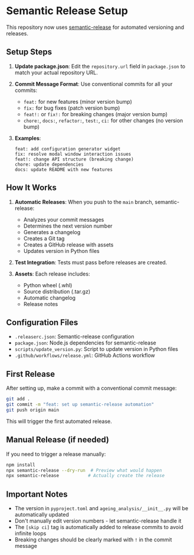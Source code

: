 # Semantic Release Setup

This repository now uses [semantic-release](https://github.com/semantic-release/semantic-release) for automated versioning and releases.

## Setup Steps

1. **Update package.json**: Edit the `repository.url` field in `package.json` to match your actual repository URL.

2. **Commit Message Format**: Use conventional commits for all your commits:
   - `feat:` for new features (minor version bump)
   - `fix:` for bug fixes (patch version bump)
   - `feat!:` or `fix!:` for breaking changes (major version bump)
   - `chore:`, `docs:`, `refactor:`, `test:`, `ci:` for other changes (no version bump)

3. **Examples**:
   ```
   feat: add configuration generator widget
   fix: resolve modal window interaction issues
   feat!: change API structure (breaking change)
   chore: update dependencies
   docs: update README with new features
   ```

## How It Works

1. **Automatic Releases**: When you push to the `main` branch, semantic-release:
   - Analyzes your commit messages
   - Determines the next version number
   - Generates a changelog
   - Creates a Git tag
   - Creates a GitHub release with assets
   - Updates version in Python files

2. **Test Integration**: Tests must pass before releases are created.

3. **Assets**: Each release includes:
   - Python wheel (.whl)
   - Source distribution (.tar.gz)
   - Automatic changelog
   - Release notes

## Configuration Files

- `.releaserc.json`: Semantic-release configuration
- `package.json`: Node.js dependencies for semantic-release
- `scripts/update_version.py`: Script to update version in Python files
- `.github/workflows/release.yml`: GitHub Actions workflow

## First Release

After setting up, make a commit with a conventional commit message:

```bash
git add .
git commit -m "feat: set up semantic-release automation"
git push origin main
```

This will trigger the first automated release.

## Manual Release (if needed)

If you need to trigger a release manually:

```bash
npm install
npx semantic-release --dry-run  # Preview what would happen
npx semantic-release           # Actually create the release
```

## Important Notes

- The version in `pyproject.toml` and `ageing_analysis/__init__.py` will be automatically updated
- Don't manually edit version numbers - let semantic-release handle it
- The `[skip ci]` tag is automatically added to release commits to avoid infinite loops
- Breaking changes should be clearly marked with `!` in the commit message

